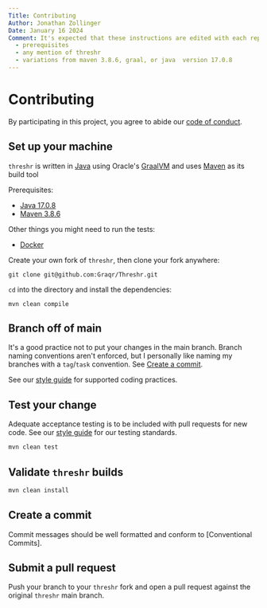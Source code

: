 ```yaml
---
Title: Contributing
Author: Jonathan Zollinger
Date: January 16 2024
Comment: It's expected that these instructions are edited with each repo, namely 
  - prerequisites
  - any mention of threshr
  - variations from maven 3.8.6, graal, or java  version 17.0.8
---
```


# Contributing

By participating in this project, you agree to abide our
[code of conduct](CODE_OF_CONDUCT.md).

## Set up your machine

[//]: # (TODO: remnove azul, add blurb on windows config for Graal )
`threshr` is written in [Java] using
Oracle's [GraalVM] and uses [Maven] as its build tool

Prerequisites:

- [Java 17.0.8]
- [Maven 3.8.6]

Other things you might need to run the tests:

- [Docker]

[//]: # (TODO: add docker configuration)

Create your own fork of `threshr`, then clone your fork anywhere:

```shell
git clone git@github.com:Graqr/Threshr.git
```

`cd` into the directory and install the dependencies:

```shell
mvn clean compile
```

## Branch off of main

It's a good practice not to put your changes in the main branch. Branch naming conventions aren't enforced, but I
personally like naming my branches with a `tag`/`task` convention. See [Create a commit].

See our [style guide] for supported coding practices.
## Test your change

Adequate acceptance testing is to be included with pull requests for new code. See
our [style guide] for our testing standards.

```sh
mvn clean test
```

## Validate `threshr` builds

```sh
mvn clean install
```


## Create a commit

Commit messages should be well formatted and conform to [Conventional Commits].

## Submit a pull request

Push your branch to your `threshr` fork and open a pull request against the original `threshr` main branch.

[Java]:https://www.oracle.com/java/technologies/java-se-glance.html
[Maven]:https://maven.apache.org/what-is-maven.html
[GraalVM]:https://github.com/oracle/graal
[java 17.0.8]:https://sdkman.io/jdks#graalvm
[maven 3.8.6]:https://maven.apache.org/install.html
[Docker]:https://www.docker.com/
[Convertional Commits]:https://www.conventionalcommits.org
[Create a commit]:#create-a-commit
[style guide]:https://github.com/Graqr#general-styling-guide